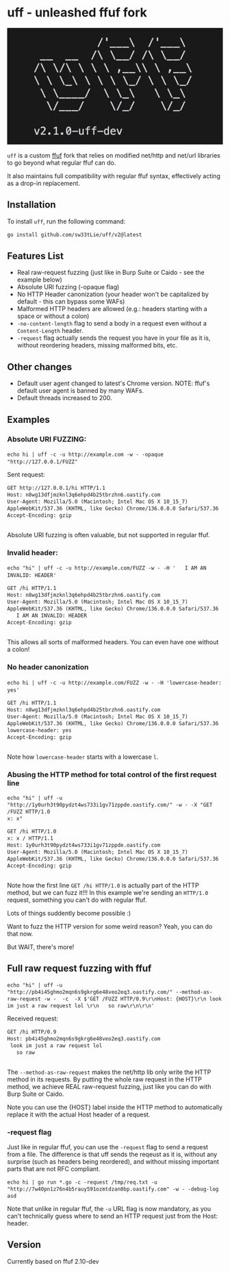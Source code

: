 # uff - unleashed ffuf fork

![resources/uff-logo.png](resources/uff-logo.png)

`uff` is a custom [ffuf](https://github.com/sw33tLie/uff) fork that relies on modified net/http and net/url libraries to go beyond what regular ffuf can do.

It also maintains full compatibility with regular ffuf syntax, effectively acting as a drop-in replacement.

## Installation

To install `uff`, run the following command:

```bash
go install github.com/sw33tLie/uff/v2@latest
```

## Features List

- Real raw-request fuzzing (just like in Burp Suite or Caido - see the example below)
- Absolute URI fuzzing (-opaque flag)
- No HTTP Header canonization (your header won't be capitalized by default - this can bypass some WAFs)
- Malformed HTTP headers are allowed (e.g.: headers starting with a space or without a colon)
- `-no-content-length` flag to send a body in a request even without a `Content-Length` header.
- `-request` flag actually sends the request you have in your file as it is, without reordering headers, missing malformed bits, etc.

## Other changes
- Default user agent changed to latest's Chrome version. NOTE: ffuf's default user agent is banned by many WAFs.
- Default threads increased to 200.

## Examples

### Absolute URI FUZZING:

`echo hi | uff -c -u http://example.com -w - -opaque "http://127.0.0.1/FUZZ"`
 
Sent request:

```http
GET http://127.0.0.1/hi HTTP/1.1
Host: n8wg13dfjmzknl3q6ehpd4b25tbrzhn6.oastify.com
User-Agent: Mozilla/5.0 (Macintosh; Intel Mac OS X 10_15_7) AppleWebKit/537.36 (KHTML, like Gecko) Chrome/136.0.0.0 Safari/537.36
Accept-Encoding: gzip


```

Absolute URI fuzzing is often valuable, but not supported in regular ffuf.

### Invalid header:

`echo "hi" | uff -c -u http://example.com/FUZZ -w - -H '   I AM AN INVALID: HEADER'`

```http
GET /hi HTTP/1.1
Host: n8wg13dfjmzknl3q6ehpd4b25tbrzhn6.oastify.com
User-Agent: Mozilla/5.0 (Macintosh; Intel Mac OS X 10_15_7) AppleWebKit/537.36 (KHTML, like Gecko) Chrome/136.0.0.0 Safari/537.36
   I AM AN INVALID: HEADER
Accept-Encoding: gzip


```

This allows all sorts of malformed headers.
You can even have one without a colon!

### No header canonization

`echo hi | uff -c -u http://example.com/FUZZ -w - -H 'lowercase-header: yes'`

```http
GET /hi HTTP/1.1
Host: n8wg13dfjmzknl3q6ehpd4b25tbrzhn6.oastify.com
User-Agent: Mozilla/5.0 (Macintosh; Intel Mac OS X 10_15_7) AppleWebKit/537.36 (KHTML, like Gecko) Chrome/136.0.0.0 Safari/537.36
lowercase-header: yes
Accept-Encoding: gzip


```

Note how `lowercase-header` starts with a lowercase `l`.

### Abusing the HTTP method for total control of the first request line

```
echo "hi" | uff -u "http://1y0urh3t90pydzt4ws733i1gv71zppde.oastify.com/" -w - -X "GET /FUZZ HTTP/1.0
x: x"
```

```http
GET /hi HTTP/1.0
x: x / HTTP/1.1
Host: 1y0urh3t90pydzt4ws733i1gv71zppde.oastify.com
User-Agent: Mozilla/5.0 (Macintosh; Intel Mac OS X 10_15_7) AppleWebKit/537.36 (KHTML, like Gecko) Chrome/136.0.0.0 Safari/537.36
Accept-Encoding: gzip


```

Note how the first line `GET /hi HTTP/1.0` is actually part of the HTTP method, but we can fuzz it!!!
In this example we're sending an `HTTP/1.0` request, something you can't do with regular ffuf.

Lots of things suddently become possible :)

Want to fuzz the HTTP version for some weird reason? Yeah, you can do that now.

But WAIT, there's more!

## Full raw request fuzzing with ffuf

```
echo "hi" | uff -u "http://pb4i45ghmo2mqn6s9gkrg6e48veo2eq3.oastify.com/" --method-as-raw-request -w -  -c  -X $'GET /FUZZ HTTP/0.9\r\nHost: {HOST}\r\n look im just a raw request lol \r\n   so raw\r\n\r\n' 
```

Received request:

```
GET /hi HTTP/0.9
Host: pb4i45ghmo2mqn6s9gkrg6e48veo2eq3.oastify.com
 look im just a raw request lol 
   so raw


```

The `--method-as-raw-request` makes the net/http lib only write the HTTP method in its requests.
By putting the whole raw request in the HTTP method, we achieve REAL raw-request fuzzing, just like you can do with Burp Suite or Caido.

Note you can use the {HOST} label inside the HTTP method to automatically replace it with the actual Host header of a request.

### -request flag

Just like in regular ffuf, you can use the `-request` flag to send a request from a file.
The difference is that uff sends the reqeust as it is, without any surprise (such as headers being reordered), and without missing important parts that are not RFC compliant.

```
echo hi | go run *.go -c -request /tmp/req.txt -u "http://7w40pn1z76n4b5rauy591ozmtdzan0bp.oastify.com" -w - -debug-log asd
```

Note that unlike in regular ffuf, the `-u` URL flag is now mandatory, as you can't technically guess where to send an HTTP request just from the Host: header.

## Version

Currently based on ffuf 2.10-dev

